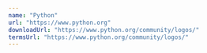 ```yaml
---
name: "Python"
url: "https://www.python.org"
downloadUrl: "https://www.python.org/community/logos/"
termsUrl: "https://www.python.org/community/logos/"
---
```

